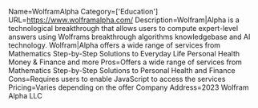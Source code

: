 Name=WolframAlpha
Category=['Education']
URL=https://www.wolframalpha.com/
Description=Wolfram|Alpha is a technological breakthrough that allows users to compute expert-level answers using Wolframs breakthrough algorithms knowledgebase and AI technology. Wolfram|Alpha offers a wide range of services from Mathematics Step-by-Step Solutions to Everyday Life Personal Health Money & Finance and more
Pros=Offers a wide range of services from Mathematics Step-by-Step Solutions to Personal Health and Finance
Cons=Requires users to enable JavaScript to access the services
Pricing=Varies depending on the offer
Company Address=2023 Wolfram Alpha LLC
